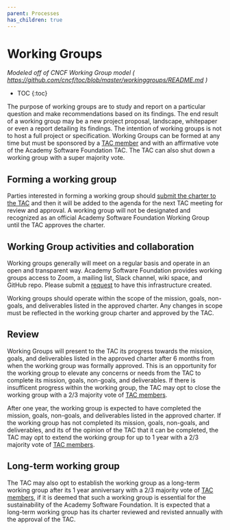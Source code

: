 ```yaml
---
parent: Processes
has_children: true
---
```


# Working Groups
_Modeled off of CNCF Working Group model ( https://github.com/cncf/toc/blob/master/workinggroups/README.md )_
* TOC
{:toc}

The purpose of working groups are to study and report on a particular question and make recommendations based on its findings. The end result of a working group may be a new project proposal, landscape, whitepaper or even a report detailing its findings. The intention of working groups is not to host a full project or specification. Working Groups can be formed at any time but must be sponsored by a [TAC member][] and with an affirmative vote of the Academy Software Foundation TAC. The TAC can also shut down a working group with a super majority vote.

## Forming a working group

Parties interested in forming a working group should [submit the charter to the TAC][wg proposal form] and then it will be added to the agenda for the next TAC meeting for review and approval. A working group will not be designated and recognized as an official Academy Software Foundation Working Group until the TAC approves the charter.

## Working Group activities and collaboration

Working groups generally will meet on a regular basis and operate in an open and transparent way. Academy Software Foundation provides working groups access to Zoom, a mailing list, Slack channel, wiki space, and GitHub repo. Please submit a [request][servicedesk] to have this infrastructure created.

Working groups should operate within the scope of the mission, goals, non-goals, and deliverables listed in the approved charter. Any changes in scope must be reflected in the working group charter and approved by the TAC.

## Review

Working Groups will present to the TAC its progress towards the mission, goals, and deliverables listed in the approved charter after 6 months from when the working group was formally approved. This is an opportunity for the working group to elevate any concerns or needs from the TAC to complete its mission, goals, non-goals, and deliverables. If there is insufficent progress within the working group, the TAC may opt to close the working group with a 2/3 majority vote of [TAC members][TAC member].

After one year, the working group is expected to have completed the mission, goals, non-goals, and deliverables listed in the approved charter. If the working group has not completed its mission, goals, non-goals, and deliverables, and its of the opinion of the TAC that it can be completed, the TAC may opt to extend the working group for up to 1 year with a 2/3 majority vote of [TAC members][TAC member]. 

## Long-term working group

The TAC may also opt to establish the working group as a long-term working group after its 1 year anniversary with a 2/3 majority vote of [TAC members][TAC member], if it is deemed that such a working group is essential for the sustainability of the Academy Software Foundation. It is expected that a long-term working group has its charter reviewed and revisted annually with the approval of the TAC.

[TAC member]: /#tac-members
[servicedesk]: https://servicedesk.aswf.io
[wg proposal form]: https://github.com/AcademySoftwareFoundation/tac/issues/new?assignees=yarille%2Cjmertic%2Ckdt3rd&labels=1-new-project-wg&projects=&template=03-new-working-group-proposal.yml&title=New+Working+Group+Proposal+-+NAME
